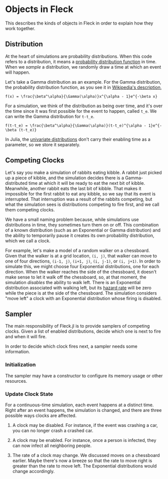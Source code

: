 # Objects in Fleck

This describes the kinds of objects in Fleck in order to explain how they work together.


## Distribution

At the heart of simulations are probability distributions. When this code refers to a distribution, it means a [probability distribution function](https://en.wikipedia.org/wiki/Probability_distribution) in time. When we _sample_ a distribution, we randomly draw a time at which an event will happen.

Let's take a Gamma distribution as an example. For the Gamma distribution, the probability distribution function, as you see it in
[Wikipedia's description](https://en.wikipedia.org/wiki/Gamma_distribution),

``f(x) = \frac{\beta^\alpha}{\Gamma(\alpha)}x^{\alpha - 1}e^{-\beta x}``

For a simulation, we think of the distribution as being over time, and it's over the time since it was first possible for the event to happen, called ``t_e``. We can write the Gamma distribution for ``t-t_e``.

``f(t-t_e) = \frac{\beta^\alpha}{\Gamma(\alpha)}(t-t_e)^{\alpha - 1}e^{-\beta (t-t_e)}``

In Julia, the [univariate distributions](https://juliastats.org/Distributions.jl/stable/univariate/) don't carry their enabling time as a parameter, so we store it separately.


## Competing Clocks

Let's say you make a simulation of rabbits eating kibble. A rabbit just picked up a piece of kibble, and the simulation decides there is a Gamma-distributed time at which it will be ready to eat the next bit of kibble. Meanwhile, another rabbit eats the last bit of kibble. That makes it impossible for the first rabbit to eat any kibble, so we say that its event is interrupted. That interruption was a result of the rabbits competing, but what the simulation sees is distributions competing to fire first, and we call them competing clocks.

We have a small naming problem because, while simulations use distributions in time, they sometimes turn them on or off. This combination of a known distribution (such as an Exponential or Gamma distribution) and the ability to temporarily pause it creates its own probability distribution, which we call a clock.

For example, let's make a model of a random walker on a chessboard. Given that the walker is at a grid location, ``(i, j)``, that walker can move to one of four directions, ``(i-1, j)``, ``(i+1, j)``, ``(i, j-1)``, or ``(i, j+1)``. In order to simulate this, we might choose four Exponential distributions, one for each direction. When the walker reaches the side of the chessboard, it doesn't make sense to let it walk off the chessboard, so, at that moment, the simulation _disables_ the ability to walk left. There is an Exponential distribution associated with walking left, but its [hazard rate](https://en.wikipedia.org/wiki/Failure_rate#Failure_rate_in_the_continuous_sense) will be zero while the piece is at the side of the chessboard. The simulation considers "move left" a clock with an Exponential distribution whose firing is disabled.


## Sampler

The main responsibility of Fleck.jl is to provide samplers of competing clocks. Given a list of enabled distributions, decide which one is next to fire and when it will fire.

In order to decide which clock fires next, a sampler needs some information.


### Initialization


The sampler may have a constructor to configure its memory usage or other resources.

### Update Clock State

For a continuous-time simulation, each event happens at a distinct time. Right after an event happens, the simulation is changed, and there are three possible ways clocks are affected.

1. A clock may be disabled. For instance, if the event was crashing a car, you can no longer crash a crashed car.

2. A clock may be enabled. For instance, once a person is infected, they can now infect all neighboring people.

3. The rate of a clock may change. We discussed moves on a chessboard earlier. Maybe there's now a breeze so that the rate to move right is greater than the rate to move left. The Exponential distributions would change accordingly.
